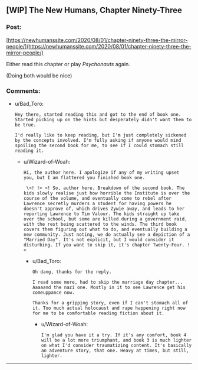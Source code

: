 ## [WIP] The New Humans, Chapter Ninety-Three

### Post:

 [https://newhumanssite.com/2020/08/01/chapter-ninety-three-the-mirror-people/](https://newhumanssite.com/2020/08/01/chapter-ninety-three-the-mirror-people/) 

 Either read this chapter or play *Psychonauts* again.

(Doing both would be nice)

### Comments:

- u/Bad_Toro:
  ```
  Hey there, started reading this and got to the end of book one. Started picking up on the hints but desperately didn't want them to be true.

  I'd really like to keep reading, but I'm just completely sickened by the concepts involved. I'm fully asking if anyone would mind spoiling the second book for me, to see if I could stomach still reading it.
  ```

  - u/Wizard-of-Woah:
    ```
    Hi, the author here. I apologize if any of my writing upset you, but I am flattered you finished book one.

     \>! !< >! So, author here. Breakdown of the second book. The kids slowly realise just how horrible the Institute is over the course of the volume, and eventually come to rebel after Lawrence secretly murders a student for having powers he doesn't approve of, which drives Zywie away, and leads to her reporting Lawrence to Tim Valour. The kids straight up take over the school, but some are killed during a government raid, with the rest being scattered to the winds. The third book covers them figuring out what to do, and eventually building a new community. Just noting, we do actually see a depiction of a "Married Day". It's not explicit, but I would consider it disturbing. If you want to skip it, it's chapter Twenty-Four. !<
    ```

    - u/Bad_Toro:
      ```
      Oh dang, thanks for the reply.

      I read some more, had to skip the marriage day chapter... Aaaaand the nazi one. Mostly in it to see Lawrence get his comeuppance now.

      Thanks for a gripping story, even if I can't stomach all of it. Too much actual holocaust and rape happening right now for me to be comfortable reading fiction about it.
      ```

      - u/Wizard-of-Woah:
        ```
        I'm glad you have it a try. If it's any comfort, book 4 will be a lot more triumphant, and book 3 is much lighter on what I'd consider traumatizing content. It's basically an adventure story, that one. Heavy at times, but still, lighter.
        ```

---

